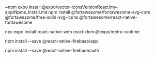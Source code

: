 ~npm expo install @expo/vector-iconsVersionReact/my-app/Npms_Install.md
npm install @fortawesome/fontawesome-svg-core @fortawesome/free-solid-svg-icons @fortawesome/react-native-fontawesome

npx expo install react-native-web react-dom @expo/metro-runtime

npm install --save @react-native-firebase/app

npm install --save @react-native-firebase/auth

